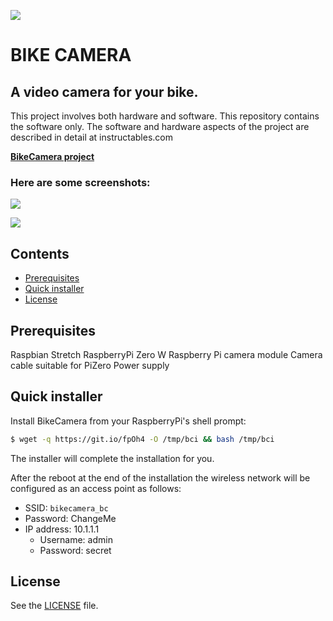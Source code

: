 


![](https://i.imgur.com/4b7kG6x.jpg)

# BIKE CAMERA
## A video camera for your bike.

This project involves both hardware and software.  This repository contains the software only.
The software and hardware aspects of the project are described in detail at instructables.com

[**BikeCamera project**](https://www.instructables.com/id/BikeCamera-Video-Camera)

### Here are some screenshots:

![](https://i.imgur.com/KOdXxu2.jpg)

![](https://i.imgur.com/TpOWJspl.jpg)


## Contents

 - [Prerequisites](#prerequisites)
 - [Quick installer](#quick-installer)
 - [License](#license)


## Prerequisites
Raspbian Stretch
RaspberryPi Zero W
Raspberry Pi camera module
Camera cable suitable for PiZero
Power supply


## Quick installer
Install BikeCamera from your RaspberryPi's shell prompt:
```sh
$ wget -q https://git.io/fpOh4 -O /tmp/bci && bash /tmp/bci
```
The installer will complete the installation for you.

After the reboot at the end of the installation the wireless network will be
configured as an access point as follows:
* SSID: `bikecamera_bc`
* Password: ChangeMe
* IP address: 10.1.1.1
  * Username: admin
  * Password: secret


## License
See the [LICENSE](./LICENSE) file.

